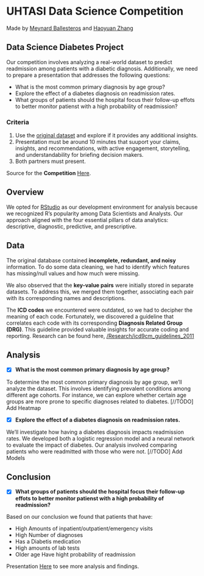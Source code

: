 # UHTASI Data Science Competition
Made by [Meynard Ballesteros](https://github.com/Xerconia) and [Haoyuan Zhang](https://github.com/Travis-ZhangMYG)

## Data Science Diabetes Project
Our competition involves analyzing a real-world dataset to predict readmission among patients with a diabetic diagnosis. Additionally, we need to prepare a presentation that addresses the following questions:

* What is the most common primary diagnosis by age group?
* Explore the effect of a diabetes diagnosis on readmission rates.
* What groups of patients should the hospital focus their follow-up effots to better monitor patienst with a high probability of readmission?

### Criteria
1. Use the [original dataset](https://archive.ics.uci.edu/dataset/296/diabetes+130-us+hospitals+for+years+1999-2008) and explore if it provides any additional insights.
2. Presentation must be around 10 minutes that suuport your claims, insights, and recommendations, with active engagement, storytelling, and understandability for briefing decision makers.
3. Both partners must present.

Source for the **Competition** [Here](https://archive.ics.uci.edu/dataset/296/diabetes+130-us+hospitals+for+years+1999-2008).

## Overview
We opted for [RStudio](https://posit.co/products/open-source/rstudio/) as our development environment for analysis because we recognized R’s popularity among Data Scientists and Analysts. Our approach aligned with the four essential pillars of data analytics: descriptive, diagnostic, predictive, and prescriptive.

## Data
The original database contained **incomplete, redundant, and noisy** information. To do some data cleaning, we had to identify which features has missing/null values and how much were missing.

We also observed that the **key-value pairs** were initially stored in separate datasets. To address this, we merged them together, associating each pair with its corresponding names and descriptions.

The **ICD codes** we encountered were outdated, so we had to decipher the meaning of each code. Fortunately, we discovered a guideline that correlates each code with its corresponding **Diagnosis Related Group (DRG)**. This guideline provided valuable insights for accurate coding and reporting. Research can be found here, [/Research/icd9cm_guidelines_2011](https://github.com/UH-TASI/MBandHZ-DataScienceDiabetes/blob/main/Research/icd9cm_guidelines_2011.pdf)

## Analysis 
- [x] **What is the most common primary diagnosis by age group?**

To determine the most common primary diagnosis by age group, we’ll analyze the dataset. This involves identifying prevalent conditions among different age cohorts. For instance, we can explore whether certain age groups are more prone to specific diagnoses related to diabetes.
[//TODO] Add Heatmap

- [x] **Explore the effect of a diabetes diagnosis on readmission rates.**

We’ll investigate how having a diabetes diagnosis impacts readmission rates. We developed both a logistic regression model and a neural network to evaluate the impact of diabetes. Our analysis involved comparing patients who were readmitted with those who were not.
[//TODO] Add Models

## Conclusion

- [x] **What groups of patients should the hospital focus their follow-up effots to better monitor patienst with a high probability of readmission?**

Based on our conclusion we found that patients that have:
* High Amounts of inpatient/outpatient/emergency visits
* High Number of diagnoses
* Has a Diabetis medication
* High amounts of lab tests
* Older age
Have hight probability of readmission

Presentation [Here](https://github.com/UH-TASI/MBandHZ-DataScienceDiabetes/blob/main/Data%20Science%20Diabetes%20Presentation.pptx) to see more analysis and findings.


